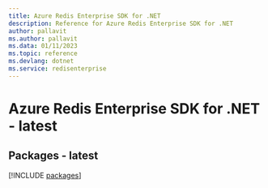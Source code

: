 ```yaml
---
title: Azure Redis Enterprise SDK for .NET
description: Reference for Azure Redis Enterprise SDK for .NET
author: pallavit
ms.author: pallavit
ms.data: 01/11/2023
ms.topic: reference
ms.devlang: dotnet
ms.service: redisenterprise
---
```

# Azure Redis Enterprise SDK for .NET - latest
## Packages - latest
[!INCLUDE [packages](redis-enterprise-index.md)]